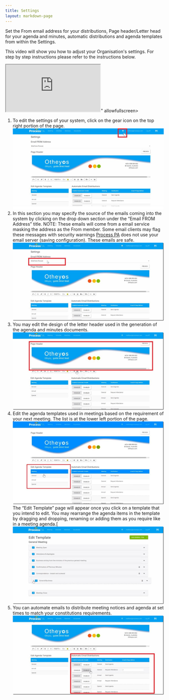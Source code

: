 ```yaml
---
title: Settings
layout: markdown-page
---
```

Set the From email address for your distributions, Page header/Letter head for your agenda and minutes, automatic distributions and agenda templates from within the Settings. 

This video will show you how to adjust your Organisation's settings. For step by step instructions please refer to the instructions below.

<div class="container my-5">
    <div class="embed-responsive embed-responsive-16by9">
        <iframe class="embed-responsive-item" src="https://www.youtube.com/embed/cOcLYja_N-A" allowfullscreen></iframe>" allowfullscreen></iframe>
    </div>
</div>

  1. To edit the settings of your system, click on the gear icon on the top right portion of the page.  
    <img class="img-fluid" src="/content/pages/help/clip_image002-7.jpg" />
  2. In this section you may specify the source of the emails coming into the system by clicking on the drop down section under the “Email FROM Address” title. NOTE: These emails will come from a email service masking the address as the From member. Some email clients may flag these messages with security warnings <a href="http://processpa.com/" target="_blank">Process PA</a> does not use your email server (saving configuration). These emails are safe.  
    <img class="img-fluid" src="/content/pages/help/clip_image004_thumb-7.jpg" />
  3. You may edit the design of the letter header used in the generation of the agenda and minutes documents.  
    <img class="img-fluid" src="/content/pages/help/clip_image006_thumb-6.jpg" />
  4. Edit the agenda templates used in meetings based on the requirement of your next meeting. The list is at the lower left portion of the page.  
    <img class="img-fluid" src="/content/pages/help/clip_image008_thumb-4.jpg" />
    The “Edit Template” page will appear once you click on a template that you intend to edit. You may rearrange the agenda items in the template by dragging and dropping, renaming or adding them as you require like in a meeting agenda.[  
    <img class="img-fluid" src="/content/pages/help/clip_image010_thumb-3.jpg" />
  5. You can automate emails to distribute meeting notices and agenda at set times to match your constitutions requirements.  
    <img class="img-fluid" src="/content/pages/help/clip_image012_thumb-3.jpg" />
